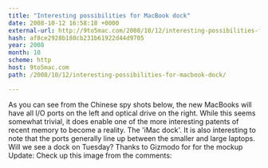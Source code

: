 ```yaml
---
title: "Interesting possibilities for MacBook dock"
date: 2008-10-12 16:58:18 +0000
external-url: http://9to5mac.com/2008/10/12/interesting-possibilities-for-macbook-dock/
hash: af8ce2928b180cb231b61922d44d9705
year: 2008
month: 10
scheme: http
host: 9to5mac.com
path: /2008/10/12/interesting-possibilities-for-macbook-dock/

---
```


As you can see from the Chinese spy shots below, the new MacBooks will have all I/O ports on the left and optical drive on the right. While this seems somewhat trivial, it does enable one of the more interesting patents of recent memory to become a reality.  The 'iMac dock'.   It is also interesting to note that the ports generally line up between the smaller and large laptops. Will we see a dock on Tuesday?     Thanks to Gizmodo for for the mockup  Update: Check up this image from the comments:
